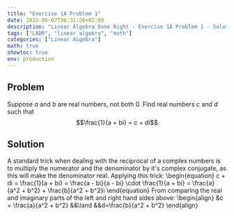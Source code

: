 ```yaml
---
title: "Exercise 1A Problem 1"
date: 2022-06-07T16:31:26+02:00
description: "Linear Algebra Done Right - Exercise 1A Problem 1 - Solution"
tags: ["LADR", "linear algebra", "math"]
categories: ["Linear Algebra"]
math: true
showtoc: true
env: production
---
```


## Problem
Suppose <i>a</i> and <i>b</i> are real numbers, not both 0. Find real numbers <i>c</i> and <i>d</i> such that </br>
$$\frac{1}{a + bi} = c + di$$

## Solution
A standard trick when dealing with the reciprocal of a complex numbers is to multiply
the numerator and the denominator by it's complex conjugate, as this will make the 
denominator real. Applying this trick:
\begin{equation}
    c + di = \frac{1}{a + bi} = \frac{a - bi}{a - bi} \cdot \frac{1}{a + bi} = \frac{a}{a^2 + b^2} + \frac{b}{a^2 + b^2}i
\end{equation}
From comparing the real and imaginary parts of the left and right hand sides above:
\begin{align}
&c = \frac{a}{a^2 + b^2} &&\land &&d=\frac{b}{a^2 + b^2}
\end{align}



